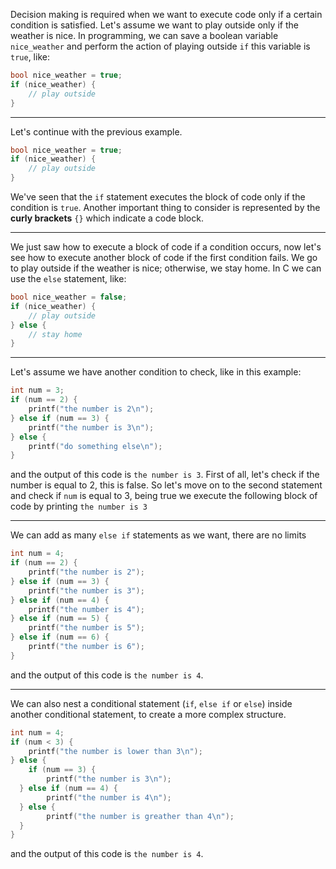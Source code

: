 Decision making is required when we want to execute code only if a certain condition is satisfied.
Let's assume we want to play outside only if the weather is nice.
In programming, we can save a boolean variable `nice_weather` and perform the action of playing outside `if` this variable is `true`, like:
```c
bool nice_weather = true;
if (nice_weather) {
	// play outside
}
```

---

Let's continue with the previous example.
```c
bool nice_weather = true;
if (nice_weather) {
	// play outside
}
```
We've seen that the `if` statement executes the block of code only if the condition is `true`.
Another important thing to consider is represented by the **curly brackets** `{}` which indicate a code block.

---

We just saw how to execute a block of code if a condition occurs, now let's see how to execute another block of code if the first condition fails.
We go to play outside if the weather is nice; otherwise, we stay home.
In C we can use the `else` statement, like:
```c
bool nice_weather = false;
if (nice_weather) {
	// play outside
} else {
	// stay home
}
```

---

Let's assume we have another condition to check, like in this example:
```c
int num = 3;
if (num == 2) {
	printf("the number is 2\n");
} else if (num == 3) {
	printf("the number is 3\n");
} else {
	printf("do something else\n");
}
```
and the output of this code is `the number is 3`.
First of all, let's check if the number is equal to 2, this is false.
So let's move on to the second statement and check if `num` is equal to 3, being true we execute the following block of code by printing `the number is 3`

---

We can add as many `else if` statements as we want, there are no limits
```c
int num = 4;
if (num == 2) {
	printf("the number is 2");
} else if (num == 3) {
	printf("the number is 3");
} else if (num == 4) {
	printf("the number is 4");
} else if (num == 5) {
	printf("the number is 5");
} else if (num == 6) {
	printf("the number is 6");
}
```
and the output of this code is `the number is 4`.

---

We can also nest a conditional statement (`if`, `else if` or `else`) inside another conditional statement, to create a more complex structure.
```c
int num = 4;
if (num < 3) {
	printf("the number is lower than 3\n");
} else {
	if (num == 3) {
		printf("the number is 3\n");
  } else if (num == 4) {
		printf("the number is 4\n");
  } else {
		printf("the number is greather than 4\n");
  }
}
```
and the output of this code is `the number is 4`.
